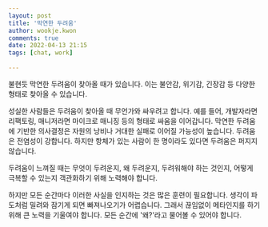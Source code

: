 ```yaml
---  
layout: post  
title: '막연한 두려움'  
author: wookje.kwon  
comments: true  
date: 2022-04-13 21:15  
tags: [chat, work]  
  
---  
```


불현듯 막연한 두려움이 찾아올 때가 있습니다. 이는 불안감, 위기감, 긴장감 등 다양한 형태로 찾아올 수 있습니다.  

성실한 사람들은 두려움이 찾아올 때 무언가와 싸우려고 합니다. 예를 들어, 개발자라면 리팩토링, 매니저라면 마이크로 매니징 등의 형태로 싸움을 이어갑니다. 막연한 두려움에 기반한 의사결정은 자원의 낭비나 거대한 실패로 이어질 가능성이 높습니다. 두려움은 전염성이 강합니다. 하지만 항체가 있는 사람이 한 명이라도 있다면 두려움은 퍼지지 않습니다.  

두려움이 느껴질 때는 무엇이 두려운지, 왜 두려운지, 두려워해야 하는 것인지, 어떻게 극복할 수 있는지 객관화하기 위해 노력해야 합니다. 

하지만 모든 순간마다 이러한 사실을 인지하는 것은 많은 훈련이 필요합니다. 생각이 파도처럼 밀려와 잠기게 되면 빠져나오기가 어렵습니다. 그래서 끊임없이 메타인지를 하기 위해 큰 노력을 기울여야 합니다. 모든 순간에 '왜?'라고 물어볼 수 있어야 합니다.  
